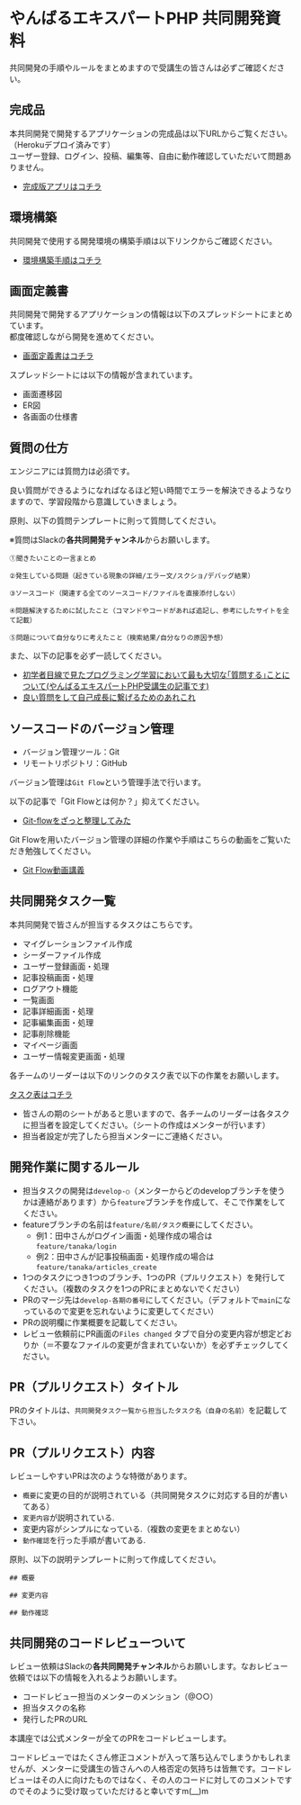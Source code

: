 # やんばるエキスパートPHP 共同開発資料

共同開発の手順やルールをまとめますので受講生の皆さんは必ずご確認ください。

## 完成品

本共同開発で開発するアプリケーションの完成品は以下URLからご覧ください。（Herokuデプロイ済みです）<br>
ユーザー登録、ログイン、投稿、編集等、自由に動作確認していただいて問題ありません。

- [完成版アプリはコチラ](https://yanbaru-qiita.herokuapp.com/)

## 環境構築

共同開発で使用する開発環境の構築手順は以下リンクからご確認ください。

- [環境構築手順はコチラ](https://github.com/shimotaroo/Yanbaru-Qiita-App/blob/main/%E7%92%B0%E5%A2%83%E6%A7%8B%E7%AF%89%E6%89%8B%E9%A0%86.md)

## 画面定義書

共同開発で開発するアプリケーションの情報は以下のスプレッドシートにまとめています。<br>
都度確認しながら開発を進めてください。

- [画面定義書はコチラ](https://docs.google.com/spreadsheets/d/1JgDfCq58ptT_GHOkA-uV2AVS2icB38zlHcqJYc8K4A0/edit?usp=sharing)

スプレッドシートには以下の情報が含まれています。

- 画面遷移図
- ER図
- 各画面の仕様書
## 質問の仕方

エンジニアには質問力は必須です。

良い質問ができるようになればなるほど短い時間でエラーを解決できるようなりますので、学習段階から意識していきましょう。

原則、以下の質問テンプレートに則って質問してください。

※質問はSlackの**各共同開発チャンネル**からお願いします。

```
①聞きたいことの一言まとめ

②発生している問題（起きている現象の詳細/エラー文/スクショ/デバッグ結果）

③ソースコード（関連する全てのソースコード/ファイルを直接添付しない）

④問題解決するために試したこと（コマンドやコードがあれば追記し、参考にしたサイトを全て記載）

⑤問題について自分なりに考えたこと（検索結果/自分なりの原因予想）
```

また、以下の記事を必ず一読してください。

- [初学者目線で見たプログラミング学習において最も大切な｢質問する｣ことについて(やんばるエキスパートPHP受講生の記事です)](https://qiita.com/tera_at/items/cb9f63b04f759ca10e54)
- [良い質問をして自己成長に繋げるためのあれこれ](https://qiita.com/morry_48/items/86ce93c34e5789f38be3)

## ソースコードのバージョン管理

- バージョン管理ツール：Git
- リモートリポジトリ：GitHub

バージョン管理は`Git Flow`という管理手法で行います。

以下の記事で「Git Flowとは何か？」抑えてください。

- [Git-flowをざっと整理してみた](https://dev.classmethod.jp/articles/introduce-git-flow/)

Git Flowを用いたバージョン管理の詳細の作業や手順はこちらの動画をご覧いただき勉強してください。

- [Git Flow動画講義](https://www.youtube.com/watch?v=nG4Xe0fAS1E&list=PL9hBRkFDTzXucbrvS0M9NiSbdzccVZTMb&index=7&t=1s)

## 共同開発タスク一覧

本共同開発で皆さんが担当するタスクはこちらです。

- マイグレーションファイル作成
- シーダーファイル作成
- ユーザー登録画面・処理
- 記事投稿画面・処理
- ログアウト機能
- 一覧画面
- 記事詳細画面・処理
- 記事編集画面・処理
- 記事削除機能
- マイページ画面
- ユーザー情報変更画面・処理

各チームのリーダーは以下のリンクのタスク表で以下の作業をお願いします。

[タスク表はコチラ](https://docs.google.com/spreadsheets/d/1L6ZOn6VZ75veqa1cpASPb2GpKrXg6NV_yGCIxkGsOiY/edit#gid=247038847)

- 皆さんの期のシートがあると思いますので、各チームのリーダーは各タスクに担当者を設定してください。（シートの作成はメンターが行います）
- 担当者設定が完了したら担当メンターにご連絡ください。

## 開発作業に関するルール

- 担当タスクの開発は`develop-○`（メンターからどのdevelopブランチを使うかは連絡があります）から`feature`ブランチを作成して、そこで作業をしてください。
- featureブランチの名前は`feature/名前/タスク概要`にしてください。
  - 例1：田中さんがログイン画面・処理作成の場合は`feature/tanaka/login`
  - 例2：田中さんが記事投稿画面・処理作成の場合は`feature/tanaka/articles_create`
- 1つのタスクにつき1つのブランチ、1つのPR（プルリクエスト）を発行してください。（複数のタスクを1つのPRにまとめないでください）
- PRのマージ先は`develop-各期の番号`にしてください。（デフォルトで`main`になっているので変更を忘れないように変更してください）
- PRの説明欄に作業概要を記載してください。
- レビュー依頼前にPR画面の`Files changed` タブで自分の変更内容が想定どおりか（＝不要なファイルの変更が含まれていないか）を必ずチェックしてください。

## PR（プルリクエスト）タイトル

PRのタイトルは、`共同開発タスク一覧から担当したタスク名（自身の名前）`を記載して下さい。

## PR（プルリクエスト）内容

レビューしやすいPRは次のような特徴があります。
- `概要`に変更の目的が説明されている（共同開発タスクに対応する目的が書いてある）
- `変更内容`が説明されている.
- 変更内容がシンプルになっている.（複数の変更をまとめない）
- `動作確認`を行った手順が書いてある.

原則、以下の説明テンプレートに則って作成してください。

```
## 概要

## 変更内容

## 動作確認

```
## 共同開発のコードレビューついて

レビュー依頼はSlackの**各共同開発チャンネル**からお願いします。なおレビュー依頼では以下の情報を入れるようお願いします。

- コードレビュー担当のメンターのメンション（@○○）
- 担当タスクの名称
- 発行したPRのURL


本講座では公式メンターが全てのPRをコードレビューします。

コードレビューではたくさん修正コメントが入って落ち込んでしまうかもしれませんが、メンターに受講生の皆さんへの人格否定の気持ちは皆無です。コードレビューはその人に向けたものではなく、その人のコードに対してのコメントですのでそのように受け取っていただけると幸いですm(__)m

